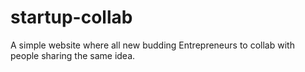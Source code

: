 # startup-collab
A simple website where all new budding Entrepreneurs to collab with people sharing the same idea.

